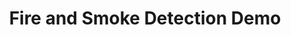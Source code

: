 ---
title: Fire and Smoke Detection Demo
emoji: 🔥🕵️‍♀️
colorFrom: yellow
colorTo: yellow
sdk: streamlit
sdk_version: 1.38.0
app_file: app.py
---